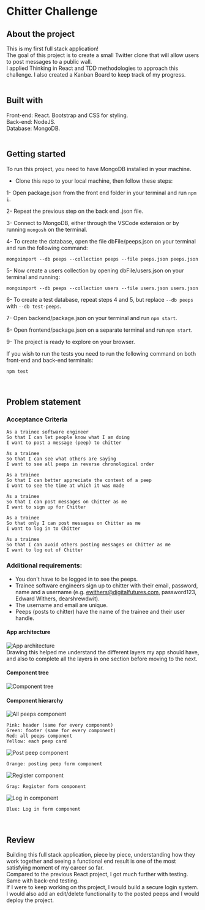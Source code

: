 Chitter Challenge
=================
## About the project
This is my first full stack application!\
The goal of this project is to create a small Twitter clone that will allow users to post messages to a public wall.\
I applied Thinking in React and TDD methodologies to approach this challenge. I also created a Kanban Board to keep track of my progress. 
</br></br>

## Built with
Front-end: React. Bootstrap and CSS for styling.\
Back-end: NodeJS.\
Database: MongoDB.
</br></br>

## Getting started
To run this project, you need to have MongoDB installed in your machine. 
- Clone this repo to your local machine, then follow these steps:

1- Open package.json from the front end folder in your terminal and run `npm i`.

2- Repeat the previous step on the back end .json file.

3- Connect to MongoDB, either through the VSCode extension or by running `mongosh` on the terminal. 

4- To create the database, open the file dbFile/peeps.json on your terminal and run the following command: 
```
mongoimport --db peeps --collection peeps --file peeps.json peeps.json
``` 
5- Now create a users collection by opening dbFile/users.json on your terminal and running:
```
mongoimport --db peeps --collection users --file users.json users.json
``` 
6- To create a test database, repeat steps 4 and 5, but replace `--db peeps` with `--db test-peeps`.

7- Open backend/package.json on your terminal and run `npm start`.

8- Open frontend/package.json on a separate terminal and run `npm start`.

9- The project is ready to explore on your browser.  

If you wish to run the tests you need to run the following command on both front-end and back-end terminals:
```
npm test
```
</br>

## Problem statement
### Acceptance Criteria
```
As a trainee software engineer
So that I can let people know what I am doing  
I want to post a message (peep) to chitter

As a trainee
So that I can see what others are saying  
I want to see all peeps in reverse chronological order

As a trainee
So that I can better appreciate the context of a peep
I want to see the time at which it was made

As a trainee
So that I can post messages on Chitter as me
I want to sign up for Chitter

As a trainee
So that only I can post messages on Chitter as me
I want to log in to Chitter

As a trainee
So that I can avoid others posting messages on Chitter as me
I want to log out of Chitter
```

### Additional requirements:

* You don't have to be logged in to see the peeps.
* Trainee software engineers sign up to chitter with their email, password, name and a username (e.g. ewithers@digitalfutures.com, password123, Edward Withers, dearshrewdwit).
* The username and email are unique.
* Peeps (posts to chitter) have the name of the trainee and their user handle.

#### App architecture
![App architecture](/images/architecture.jpeg)\
Drawing this helped me understand the different layers my app should have, and also to complete all the layers in one section before moving to the next.

#### Component tree
![Component tree](/images/tree.jpeg)

#### Component hierarchy
![All peeps component](/images/allPeeps.jpeg)
```
Pink: header (same for every component)
Green: footer (same for every component)
Red: all peeps component
Yellow: each peep card
```
![Post peep component](/images/postPeep.jpeg)
```
Orange: posting peep form component
```
![Register component](/images/register.jpeg)
```
Gray: Register form component
```
![Log in component](/images/loggin.jpeg)
```
Blue: Log in form component
```
</br>

## Review
Building this full stack application, piece by piece, understanding how they work together and seeing a functional end result is one of the most satisfying moment of my career so far.\
Compared to the previous React project, I got much further with testing. 
Same with back-end testing.\
If I were to keep working on ths project, I would build a secure login system. I would also add an edit/delete functionality to the posted peeps and I would deploy the project.

